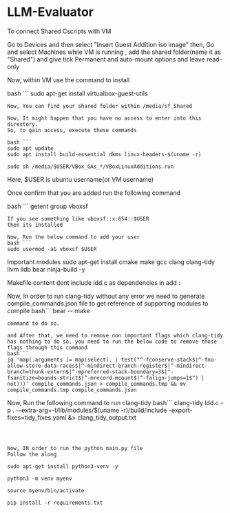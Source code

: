# LLM-Evaluator

To connect Shared Cscripts with VM

Go to Devices and then select "Insert Guest Addition iso image"
then, Go and select Machines while VM is running , add the shared folder(name it as "Shared") and give tick Permanent and auto-mount options and leave read-only

Now, within VM use the command to install

bash ```
sudo apt-get install virtualbox-guest-utils
```
Now, You can find your shared folder within /media/sf_Shared 

Now, It might happen that you have no access to enter into this directory.
So, to gain access, execute these commands 

bash ```
sudo apt update
sudo apt install build-essential dkms linux-headers-$(uname -r)

sudo sh /media/$USER/VBox_GAs_*/VBoxLinuxAdditions.run   

```
Here, $USER is ubuntu username(or VM username)

Once confirm that you are added 
run the following command

bash ```
getent group vboxsf
```
If you see something like vboxsf::x:654::$USER
then its installed

Now, Run the below command to add your user 
bash ``` 
sudo usermod -aG vboxsf $USER
```

Important modules
sudo apt-get install cmake make gcc clang clang-tidy llvm lldb bear ninja-build -y

Makefile content dont include ldd.c  as dependencies in add : 


Now, In order to run clang-tidy without any error we need to generate compile_commands.json file to get reference of supporting modules to compile
bash```
bear -- make  
```
command to do so. 

and After that, we need to remove non important flags which clang-tidy has nothing to do so, you need to run the below code to remove those flags through this command
bash```
jq 'map(.arguments |= map(select(. | test("^-fconserve-stack$|^-fno-allow-store-data-races$|^-mindirect-branch-register$|^-mindirect-branch=thunk-extern$|^-mpreferred-stack-boundary=3$|^-fsanitize=bounds-strict$|^-mrecord-mcount$|^-falign-jumps=1$") | not)))' compile_commands.json > compile_commands.tmp && mv compile_commands.tmp compile_commands.json
```
Now, Run the following command to run clang-tidy 
bash```
clang-tidy ldd.c -p . --extra-arg=-I/lib/modules/$(uname -r)/build/include -export-fixes=tidy_fixes.yaml &> clang_tidy_output.txt
```



Now, IN order to run the python main.py file 
Follow the along 

sudo apt-get install python3-venv -y 

python3 -m venv myenv

source myenv/bin/activate

pip install -r requirements.txt

